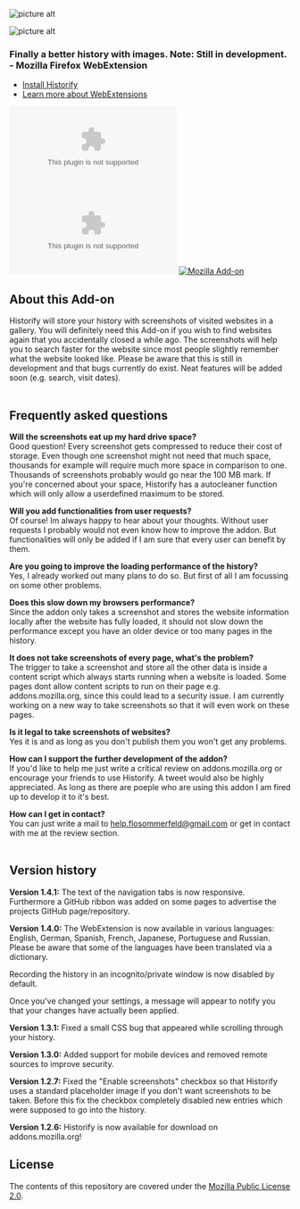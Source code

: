 ![picture alt](http://i.imgur.com/3COC7f4.png "Logo")




![picture alt](http://i.imgur.com/KkwRdP3.png "Demo screenshot")



### Finally a better history with images. Note: Still in development. - Mozilla Firefox WebExtension ###

* [Install Historify](https://addons.mozilla.org/en-US/firefox/addon/historify/)
* [Learn more about WebExtensions](https://developer.mozilla.org/en-US/Add-ons/WebExtensions)

![Mozilla Add-on version](https://img.shields.io/amo/v/historify_flosommerfeld@example.com)
![Mozilla Add-on rating](https://img.shields.io/amo/stars/historify_flosommerfeld@example.com)
[![Mozilla Add-on](https://img.shields.io/badge/Status-Experimental-yellow.svg)](https://addons.mozilla.org/en-US/firefox/addon/historify/)


## About this Add-on

Historify will store your history with screenshots of visited websites in a gallery. You will definitely need this Add-on if you wish to find websites again that you accidentally closed a while ago. The screenshots will help you to search faster for the website since most people slightly remember what the website looked like. Please be aware that this is still in development and that bugs currently do exist. Neat features will be added soon (e.g. search, visit dates).
<br />
<br />
## Frequently asked questions

**Will the screenshots eat up my hard drive space?**<br />
Good question! Every screenshot gets compressed to reduce their cost of storage. Even though one screenshot might not need that much space, thousands for example will require much more space in comparison to one. Thousands of screenshots probably would go near the 100 MB mark. If you're concerned about your space, Historify has a autocleaner function which will only allow a userdefined maximum to be stored.

**Will you add functionalities from user requests?**<br />
Of course! Im always happy to hear about your thoughts. Without user requests I probably would not even know how to improve the addon. But functionalities will only be added if I am sure that every user can benefit by them.

**Are you going to improve the loading performance of the history?**<br />
Yes, I already worked out many plans to do so. But first of all I am focussing on some other problems.

**Does this slow down my browsers performance?**<br />
Since the addon only takes a screenshot and stores the website information locally after the website has fully loaded, it should not slow down the performance except you have an older device or too many pages in the history.

**It does not take screenshots of every page, what's the problem?**<br />
The trigger to take a screenshot and store all the other data is inside a content script which always starts running when a website is loaded. Some pages dont allow content scripts to run on their page e.g. addons.mozilla.org, since this could lead to a security issue. I am currently working on a new way to take screenshots so that it will even work on these pages.

**Is it legal to take screenshots of websites?**<br />
Yes it is and as long as you don't publish them you won't get any problems.

**How can I support the further development of the addon?**<br />
If you'd like to help me just write a critical review on addons.mozilla.org or encourage your friends to use Historify. A tweet would also be highly appreciated. As long as there are poeple who are using this addon I am fired up to develop it to it's best.

**How can I get in contact?**<br />
You can just write a mail to help.flosommerfeld@gmail.com or get in contact with me at the review section.
<br />
<br />
## Version history
__Version 1.4.1:__
  The text of the navigation tabs is now responsive. Furthermore a GitHub ribbon was added on some pages to advertise the projects GitHub page/repository.

__Version 1.4.0:__
  The WebExtension is now available in various languages: English, German, Spanish, French, Japanese, Portuguese and Russian. Please be aware that some of the languages have been translated via a dictionary.

  Recording the history in an incognito/private window is now disabled by default.

  Once you've changed your settings, a message will appear to notify you that your changes have actually been applied.

__Version 1.3.1:__
  Fixed a small CSS bug that appeared while scrolling through your history.

__Version 1.3.0:__
  Added support for mobile devices and removed remote sources to improve security.

__Version 1.2.7:__
  Fixed the "Enable screenshots" checkbox so that Historify uses a standard placeholder image if you don't want screenshots to be taken. Before this fix the checkbox completely disabled new entries which were supposed to go into the history.

__Version 1.2.6:__
  Historify is now available for download on addons.mozilla.org!



 ## License

The contents of this repository are covered under the [Mozilla Public License 2.0](LICENSE).
